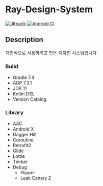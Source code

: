 # Ray-Design-System

[![Jitpack](https://jitpack.io/v/ajou4095/Ray-Design-System.svg)](https://jitpack.io/#ajou4095/Ray-Design-System)
[![Android CI](https://github.com/ajou4095/Ray-Design-System/actions/workflows/android.yml/badge.svg?branch=main)](https://github.com/ajou4095/Ray-Design-System/actions/workflows/android.yml)

## Description

개인적으로 사용하려고 만든 디자인 시스템입니다.

### Build

- Gradle 7.4
- AGP 7.3.1
- JDK 11
- Kotlin DSL
- Version Catalog

### Library

- AAC
- Android X
- Dagger Hilt
- Coroutine
- Retrofit2
- Glide
- Lottie
- Timber
- Debug
    - Flipper
    - Leak Canary 2
